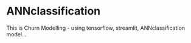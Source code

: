 # ANNclassification
This is Churn Modelling - using tensorflow, streamlit, ANNclassification model...
